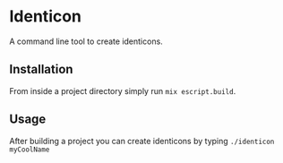 # Identicon

A command line tool to create identicons.

## Installation

From inside a project directory simply run `mix escript.build`. 

## Usage

After building a project you can create identicons by typing `./identicon myCoolName`

